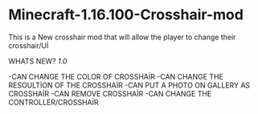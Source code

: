 # Minecraft-1.16.100-Crosshair-mod
This is a New crosshair mod that will allow the player to change their crosshair/Uİ 

WHATS NEW?
_1.0_

-CAN CHANGE THE COLOR OF CROSSHAİR
-CAN CHANGE THE RESOULTİON OF THE CROSSHAİR
-CAN PUT A PHOTO ON GALLERY AS CROSSHAİR
-CAN REMOVE CROSSHAİR
-CAN CHANGE THE CONTROLLER/CROSSHAİR

